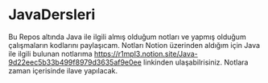 # JavaDersleri
Bu Repos altında Java ile ilgili almış olduğum notları ve yapmış olduğum çalışmaların kodlarını paylaşıcam.
Notları Notion üzerinden aldığım için Java ile ilgili bulunan notlarıma https://r1mpl3.notion.site/Java-9d22eec5b33b499f8979d3635af9e0ee linkinden ulaşabilrisiniz.
Notlara zaman içerisinde ilave yapılacak.

